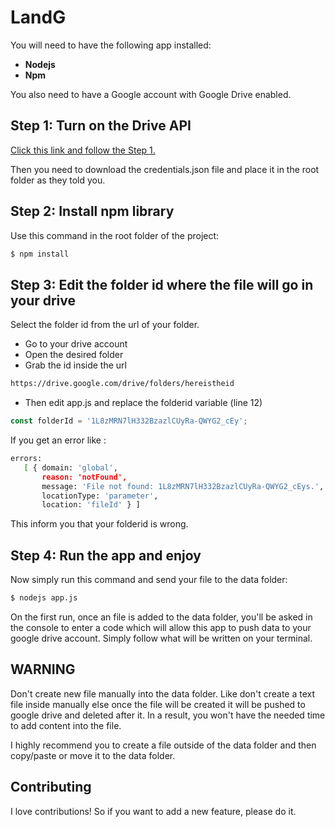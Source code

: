 # LandG
You will need to have the following app installed:
- **Nodejs**
- **Npm**

You also need to have a Google account with Google Drive enabled.


## Step 1: Turn on the Drive API

<a href="https://developers.google.com/drive/api/v3/quickstart/nodejs">Click this link and follow the Step 1.</a>

Then you need to download the credentials.json file and place it in the root folder as they told you.

## Step 2: Install npm library

Use this command in the root folder of the project:

``` sh
$ npm install
```

## Step 3: Edit the folder id where the file will go in your drive

Select the folder id from the url of your folder.

- Go to your drive account
- Open the desired folder
- Grab the id inside the url

``` sh
https://drive.google.com/drive/folders/hereistheid
```

- Then edit app.js and replace the folderid variable (line 12)

``` js
const folderId = '1L8zMRN7lH332BzazlCUyRa-QWYG2_cEy';
```

If you get an error like :

``` sh
errors:
   [ { domain: 'global',
       reason: 'notFound',
       message: 'File not found: 1L8zMRN7lH332BzazlCUyRa-QWYG2_cEys.',
       locationType: 'parameter',
       location: 'fileId' } ]
```

This inform you that your folderid is wrong.

## Step 4: Run the app and enjoy

Now simply run this command and send your file to the data folder:

``` sh
$ nodejs app.js
```

On the first run, once an file is added to the data folder, you'll be asked
in the console to enter a code which will allow this app to push data to your
google drive account. Simply follow what will be written on your terminal.

## WARNING

Don't create new file manually into the data folder.
Like don't create a text file inside manually else once the file will be created
it will be pushed to google drive and deleted after it. In a result, you won't
have the needed time to add content into the file.

I highly recommend you to create a file outside of the data folder and then
copy/paste or move it to the data folder.

## Contributing

I love contributions! So if you want to add a new feature, please do it.
